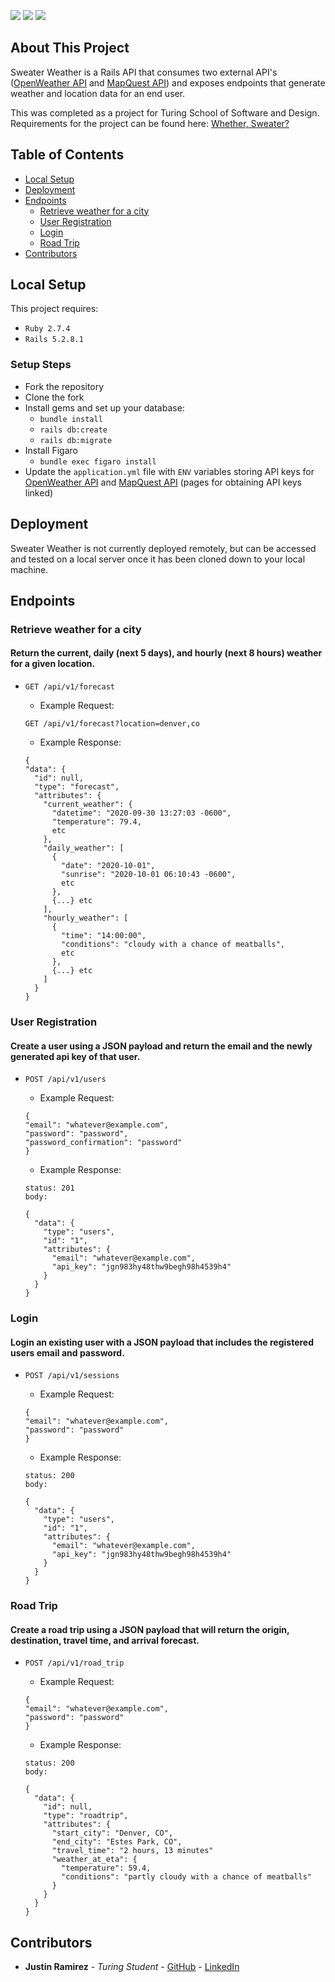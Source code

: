 ![](https://img.shields.io/badge/Rails-5.2.8.1-informational?style=flat&logo=<LOGO_NAME>&logoColor=white&color=2bbc8a)
![](https://img.shields.io/badge/Ruby-2.7.4-red) ![](https://travis-ci.com/Relocate08/Relocate-Back-End-Rails.svg?branch=main)
## About This Project
Sweater Weather is a Rails API that consumes two external API's ([OpenWeather API](https://openweathermap.org/api/one-call-3) and [MapQuest API](https://developer.mapquest.com/user/login/sign-up)) and exposes endpoints that generate weather and location data for an end user.

This was completed as a project for Turing School of Software and Design. Requirements for the project can be found here: [Whether, Sweater?](https://backend.turing.edu/module3/projects/sweater_weather/)

## Table of Contents
* [Local Setup](https://github.com/jusrez/sweater-weather/blob/main/README.md#local-setup)
* [Deployment](https://github.com/jusrez/sweater-weather/blob/main/README.md#deployment)
* [Endpoints](https://github.com/jusrez/sweater-weather/blob/main/README.md#endpoints)
  * [Retrieve weather for a city](https://github.com/jusrez/sweater-weather/blob/main/README.md#retrieve-weather-for-a-city)
  * [User Registration](https://github.com/jusrez/sweater-weather/blob/main/README.md#user-registration)
  * [Login](https://github.com/jusrez/sweater-weather/blob/main/README.md#login)
  * [Road Trip](https://github.com/jusrez/sweater-weather/blob/main/README.md#road-trip)
* [Contributors](https://github.com/jusrez/sweater-weather/blob/main/README.md#contributors)

## Local Setup
This project requires:
 * `Ruby 2.7.4`
 * `Rails 5.2.8.1`
### Setup Steps
 * Fork the repository
 * Clone the fork
 * Install gems and set up your database:
   * `bundle install`
   * `rails db:create`
   * `rails db:migrate`
 * Install Figaro
   * `bundle exec figaro install`
 * Update the `application.yml` file with `ENV` variables storing API keys for [OpenWeather API](https://openweathermap.org/api/one-call-3) and [MapQuest API](https://developer.mapquest.com/user/login/sign-up) (pages for obtaining API keys linked)
## Deployment
  Sweater Weather is not currently deployed remotely, but can be accessed and tested on a local server once it has been cloned down to your local machine.
## Endpoints
### Retrieve weather for a city

#### Return the current, daily (next 5 days), and hourly (next 8 hours) weather for a given location.

* `GET /api/v1/forecast`
  * Example Request:
  ```
  GET /api/v1/forecast?location=denver,co
  ```
  * Example Response:

  ```
  {
  "data": {
    "id": null,
    "type": "forecast",
    "attributes": {
      "current_weather": {
        "datetime": "2020-09-30 13:27:03 -0600",
        "temperature": 79.4,
        etc
      },
      "daily_weather": [
        {
          "date": "2020-10-01",
          "sunrise": "2020-10-01 06:10:43 -0600",
          etc
        },
        {...} etc
      ],
      "hourly_weather": [
        {
          "time": "14:00:00",
          "conditions": "cloudy with a chance of meatballs",
          etc
        },
        {...} etc
      ]
    }
  }
  ```

### User Registration

#### Create a user using a JSON payload and return the email and the newly generated api key of that user.

* `POST /api/v1/users`
  * Example Request: 

  ```
  {
  "email": "whatever@example.com",
  "password": "password",
  "password_confirmation": "password"
  }
  ```
  * Example Response:

  ```
  status: 201
  body:

  {
    "data": {
      "type": "users",
      "id": "1",
      "attributes": {
        "email": "whatever@example.com",
        "api_key": "jgn983hy48thw9begh98h4539h4"
      }
    }
  }
  ```

### Login

#### Login an existing user with a JSON payload that includes the registered users email and password.

* `POST /api/v1/sessions`
  * Example Request: 

  ```
  {
  "email": "whatever@example.com",
  "password": "password"
  }
  ```
  * Example Response:

  ```
  status: 200
  body:

  {
    "data": {
      "type": "users",
      "id": "1",
      "attributes": {
        "email": "whatever@example.com",
        "api_key": "jgn983hy48thw9begh98h4539h4"
      }
    }
  }
  ```
### Road Trip

#### Create a road trip using a JSON payload that will return the origin, destination, travel time, and arrival forecast.

* `POST /api/v1/road_trip`
  * Example Request: 

  ```
  {
  "email": "whatever@example.com",
  "password": "password"
  }
  ```
  * Example Response:

  ```
  status: 200
  body:

  {
    "data": {
      "id": null,
      "type": "roadtrip",
      "attributes": {
        "start_city": "Denver, CO",
        "end_city": "Estes Park, CO",
        "travel_time": "2 hours, 13 minutes"
        "weather_at_eta": {
          "temperature": 59.4,
          "conditions": "partly cloudy with a chance of meatballs"
        }
      }
    }
  }
  ```
         
## Contributors

- **Justin Ramirez** - *Turing Student* - [GitHub](https://github.com/jusrez) - [LinkedIn](https://www.linkedin.com/in/jusrez)


